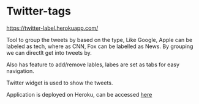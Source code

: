 # Twitter-tags
<a href="https://twitter-label.herokuapp.com/
">https://twitter-label.herokuapp.com/
</a>

Tool to group the tweets by based on the type, Like Google, Apple can be labeled as tech, where as CNN, Fox can be labelled as News. By grouping we can directlt get into tweets by. 

Also has feature to add/remove lables, labes are set as tabs for easy navigation.

Twitter widget is used to show the tweets.

Application is deployed on Heroku, can be accessed <a href="https://twitter-label.herokuapp.com/
">here</a>
